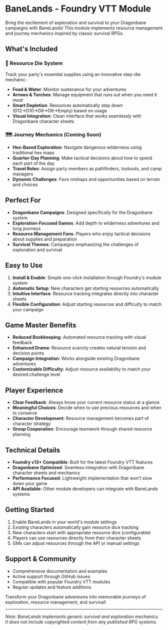 # BaneLands - Foundry VTT Module

Bring the excitement of exploration and survival to your Dragonbane campaigns with BaneLands! This module implements resource management and journey mechanics inspired by classic survival RPGs.

## What's Included

### 🎒 Resource Die System

Track your party's essential supplies using an innovative step-die mechanic:

- **Food & Water**: Monitor sustenance for your adventures
- **Arrows & Torches**: Manage equipment that runs out when you need it most
- **Smart Depletion**: Resources automatically step down (D12→D10→D8→D6→Empty) based on usage
- **Visual Integration**: Clean interface that works seamlessly with Dragonbane character sheets

### 🗺️ Journey Mechanics (Coming Soon)

- **Hex-Based Exploration**: Navigate dangerous wilderness using traditional hex maps
- **Quarter-Day Planning**: Make tactical decisions about how to spend each part of the day
- **Travel Roles**: Assign party members as pathfinders, lookouts, and camp managers
- **Dynamic Challenges**: Face mishaps and opportunities based on terrain and choices

## Perfect For

- **Dragonbane Campaigns**: Designed specifically for the Dragonbane system
- **Exploration-Focused Games**: Add depth to wilderness adventures and long journeys
- **Resource Management Fans**: Players who enjoy tactical decisions about supplies and preparation
- **Survival Themes**: Campaigns emphasizing the challenges of exploration and survival

## Easy to Use

1. **Install & Enable**: Simple one-click installation through Foundry's module system
2. **Automatic Setup**: New characters get starting resources automatically
3. **Intuitive Interface**: Resource tracking integrates directly into character sheets
4. **Flexible Configuration**: Adjust starting resources and difficulty to match your campaign

## Game Master Benefits

- **Reduced Bookkeeping**: Automated resource tracking with visual feedback
- **Enhanced Drama**: Resource scarcity creates natural tension and decision points
- **Campaign Integration**: Works alongside existing Dragonbane adventures
- **Customizable Difficulty**: Adjust resource availability to match your desired challenge level

## Player Experience

- **Clear Feedback**: Always know your current resource status at a glance
- **Meaningful Choices**: Decide when to use precious resources and when to conserve
- **Character Development**: Resource management becomes part of character strategy
- **Group Cooperation**: Encourage teamwork through shared resource planning

## Technical Details

- **Foundry v13+ Compatible**: Built for the latest Foundry VTT features
- **Dragonbane Optimized**: Seamless integration with Dragonbane character sheets and mechanics
- **Performance Focused**: Lightweight implementation that won't slow down your game
- **API Available**: Other module developers can integrate with BaneLands systems

## Getting Started

1. Enable BaneLands in your world's module settings
2. Existing characters automatically gain resource dice tracking
3. New characters start with appropriate resource dice (configurable)
4. Players can use resources directly from their character sheets
5. GMs can adjust resources through the API or manual settings

## Support & Community

- Comprehensive documentation and examples
- Active support through GitHub issues
- Compatible with popular Foundry VTT modules
- Regular updates and feature additions

Transform your Dragonbane adventures into memorable journeys of exploration, resource management, and survival!

---

_Note: BaneLands implements generic survival and exploration mechanics. It does not include copyrighted content from any published RPG systems._
